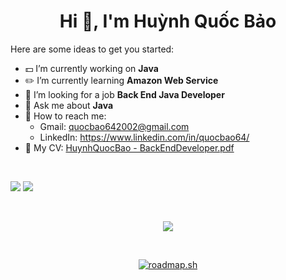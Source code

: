 <h1 align="center">Hi 👋, I'm Huỳnh Quốc Bảo</h1>


Here are some ideas to get you started:

- :dollar: I’m currently working on **Java**
- :pencil2: I’m currently learning **Amazon Web Service**
- :telescope: I’m looking for a job **Back End Java Developer**
- :speech_balloon: Ask me about **Java**
- :e-mail: How to reach me:
  - Gmail: quocbao642002@gmail.com
  - LinkedIn: https://www.linkedin.com/in/quocbao64/
- :page_facing_up: My CV: [HuynhQuocBao - BackEndDeveloper.pdf](https://github.com/quocbao64/quocbao64/files/12336492/HuynhQuocBao.-.BackEndDeveloper.pdf)


<br>

<p>
  <img src="https://streak-stats.demolab.com/?user=quocbao64&theme=dracula" />
  <img src="https://github-readme-stats-git-masterrstaa-rickstaa.vercel.app/api?username=quocbao64&show_icons=true&theme=dracula" />
</p>

<br>

<p align="center">
  <img align="center" src="https://github-profile-trophy.vercel.app/?username=quocbao64&theme=dracula&column=7&no-frame=true" />
</p>

<br>

<p align="center">
  <a href="https://roadmap.sh">
    <img src="https://api.roadmap.sh/v1-badge/wide/646d09a5cb6301e67f89be43?variant=dark" alt="roadmap.sh"/>
  </a>
</p>

